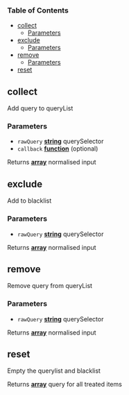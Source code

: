 <!-- Generated by documentation.js. Update this documentation by updating the source code. -->

### Table of Contents

-   [collect][1]
    -   [Parameters][2]
-   [exclude][3]
    -   [Parameters][4]
-   [remove][5]
    -   [Parameters][6]
-   [reset][7]

## collect

Add query to queryList

### Parameters

-   `rawQuery` **[string][8]** querySelector
-   `callback` **[function][9]** (optional)

Returns **[array][10]** normalised input

## exclude

Add to blacklist

### Parameters

-   `rawQuery` **[string][8]** querySelector

Returns **[array][10]** normalised input

## remove

Remove query from queryList

### Parameters

-   `rawQuery` **[string][8]** querySelector

Returns **[array][10]** normalised input

## reset

Empty the querylist and blacklist

Returns **[array][10]** query for all treated items

[1]: #collect

[2]: #parameters

[3]: #exclude

[4]: #parameters-1

[5]: #remove

[6]: #parameters-2

[7]: #reset

[8]: https://developer.mozilla.org/docs/Web/JavaScript/Reference/Global_Objects/String

[9]: https://developer.mozilla.org/docs/Web/JavaScript/Reference/Statements/function

[10]: https://developer.mozilla.org/docs/Web/JavaScript/Reference/Global_Objects/Array
